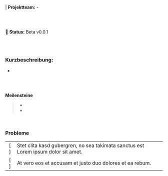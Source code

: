 | **Projektteam:** -

<br />
<br />

:rocket: **Status:** Beta v0.0.1

<br />
<br />

### Kurzbeschreibung:
-

<br />
<br />

**Meilensteine**
> -
> -

<br />


### Probleme
|  |  |
| :---: | --- |
| [ ] | Stet clita kasd gubergren, no sea takimata sanctus est Lorem ipsum dolor sit amet. |
| [ ] | At vero eos et accusam et justo duo dolores et ea rebum. |
